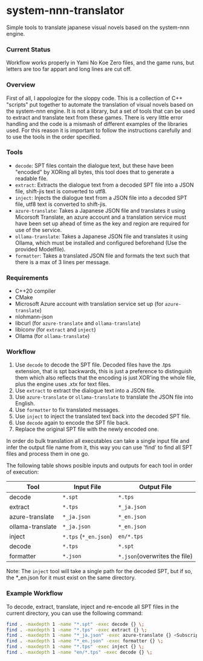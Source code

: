 # system-nnn-translator
Simple tools to translate japanese visual novels based on the system-nnn engine.

### Current Status
Workflow works properly in Yami No Koe Zero files, and the game runs, but letters are too far appart and long lines are cut off.

### Overview
First of all, I appologize for the sloppy code. This is a collection of C++ "scripts" put together to automate the translation of visual novels based on the system-nnn engine. It is not a library, but a set of tools that can be used to extract and translate text from these games. There is very little error handling and the code is a mismash of different examples of the libraries used. For this reason it is important to follow the instructions carefully and to use the tools in the order specified.

### Tools
- `decode`: SPT files contain the dialogue text, but these have been "encoded" by XORing all bytes, this tool does that to generate a readable file.
- `extract`: Extracts the dialogue text from a decoded SPT file into a JSON file, shift-jis text is converted to utf8.
- `inject`: Injects the dialogue text from a JSON file into a decoded SPT file, utf8 text is converted to shift-jis.
- `azure-translate`: Takes a Japanese JSON file and translates it using Micorsoft Translate, an azure account and a translation service must have been set up ahead of time as the key and region are required for use of the service.
- `ollama-translate`: Takes a Japanese JSON file and translates it using Ollama, which must be installed and configured beforehand (Use the provided Modelfile).
- `formatter`: Takes a translated JSON file and formats the text such that there is a max of 3 lines per message.

### Requirements
- C++20 compiler
- CMake
- Microsoft Azure account with translation service set up (for `azure-translate`)
- nlohmann-json
- libcurl (for `azure-translate` and `ollama-translate`)
- libiconv (for `extract` and `inject`)
- Ollama (for `ollama-translate`)

### Workflow
1. Use `decode` to decode the SPT file. Decoded files have the .tps extension, that is spt backwards, this is just a preference to distinguish them which also reflects that the encoding is just XOR'ing the whole file, plus the engine uses .xtx for text files.
2. Use `extract` to extract the dialogue text into a JSON file.
3. Use `azure-translate` or `ollama-translate` to translate the JSON file into English.
4. Use `formatter` to fix translated messages.
5. Use `inject` to inject the translated text back into the decoded SPT file.
6. Use `decode` again to encode the SPT file back.
7. Replace the original SPT file with the newly encoded one.

In order do bulk translation all executables can take a single input file and infer the output file name from it, this way you can use 'find' to find all SPT files and process them in one go.

The following table shows posible inputs and outputs for each tool in order of execution:

| Tool            | Input File                | Output File                   |
|-----------------|---------------------------|-------------------------------|
| decode          | `*.spt`                   | `*.tps`                       |
| extract         | `*.tps`                   | `*_ja.json`                   |
| azure-translate | `*_ja.json`               | `*_en.json`                   |
| ollama-translate| `*_ja.json`               | `*_en.json`                   |
| inject          | `*.tps` (`*_en.json`)     | `en/*.tps`                    |
| decode          | `*.tps`                   | `*.spt`                       |
| formatter       | `*.json`                  | `*.json`(overwrites the file) |

Note: The `inject` tool will take a single path for the decoded SPT, but if so, the *_en.json for it must exist on the same directory.

### Example Workflow
To decode, extract, translate, inject and re-encode all SPT files in the current directory, you can use the following command:

```bash
find . -maxdepth 1 -name "*.spt" -exec decode {} \;
find . -maxdepth 1 -name "*.tps" -exec extract {} \;
find . -maxdepth 1 -name "*_ja.json" -exec azure-translate {} <Subscription-Key> <Subscription-Region> \;
find . -maxdepth 1 -name "*_en.json" -exec formatter {} \;
find . -maxdepth 1 -name "*.tps" -exec inject {} \;
find . -maxdepth 1 -name "en/*.tps" -exec decode {} \;
```
